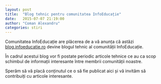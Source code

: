 ```yaml
---
layout: post
title:  "Blog tehnic pentru comunitatea InfoEducație"
date:   2015-07-07 21:19:00
author: "Coman Alexandru"
categories: stiri
---
```


Comunitatea InfoEducație are plăcerea de a vă anunța că astăzi [blog.infoeducatie.ro](http://blog.infoeducatie.ro/) devine blogul tehnic al comunității InfoEducație.

În cadrul acestui blog vor fi postate periodic articole tehnice ce au ca scop schimbul de informații interesante între membrii comunității noastre.

Sperăm să vă placă conținutul ce o să fie publicat aici și vă invităm să contribuiți cu articole interesante.